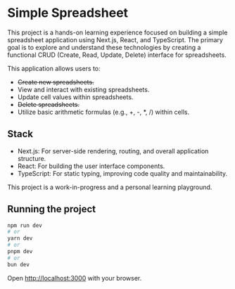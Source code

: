 # Simple Spreadsheet

This project is a hands-on learning experience focused on building a simple spreadsheet application using Next.js, React, and TypeScript. The primary goal is to explore and understand these technologies by creating a functional CRUD (Create, Read, Update, Delete) interface for spreadsheets.

This application allows users to:

- ~~Create new spreadsheets.~~
- View and interact with existing spreadsheets.
- Update cell values within spreadsheets.
- ~~Delete spreadsheets.~~
- Utilize basic arithmetic formulas (e.g., +, -, \*, /) within cells.

## Stack

- Next.js: For server-side rendering, routing, and overall application structure.
- React: For building the user interface components.
- TypeScript: For static typing, improving code quality and maintainability.

This project is a work-in-progress and a personal learning playground.

## Running the project

```bash
npm run dev
# or
yarn dev
# or
pnpm dev
# or
bun dev
```

Open [http://localhost:3000](http://localhost:3000) with your browser.
